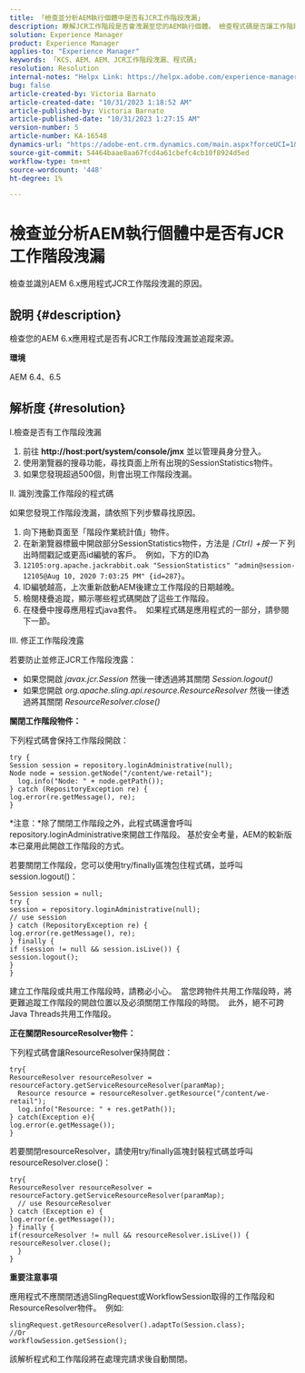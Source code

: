 ```yaml
---
title: 「檢查並分析AEM執行個體中是否有JCR工作階段洩漏」
description: 瞭解JCR工作階段是否會洩漏至您的AEM執行個體。 檢查程式碼是否讓工作階段開啟。
solution: Experience Manager
product: Experience Manager
applies-to: "Experience Manager"
keywords: 「KCS、AEM、AEM、JCR工作階段洩漏、程式碼」
resolution: Resolution
internal-notes: "Helpx Link: https://helpx.adobe.com/experience-manager/kb/check-and-analyze-if-JCR-session-leaks-in-your-AEM-instance.html"
bug: false
article-created-by: Victoria Barnato
article-created-date: "10/31/2023 1:18:52 AM"
article-published-by: Victoria Barnato
article-published-date: "10/31/2023 1:27:15 AM"
version-number: 5
article-number: KA-16548
dynamics-url: "https://adobe-ent.crm.dynamics.com/main.aspx?forceUCI=1&pagetype=entityrecord&etn=knowledgearticle&id=dff8226d-8b77-ee11-8179-6045bd006ce9"
source-git-commit: 54464baae8aa67fcd4a61cbefc4cb10f8924d5ed
workflow-type: tm+mt
source-wordcount: '448'
ht-degree: 1%

---
```


# 檢查並分析AEM執行個體中是否有JCR工作階段洩漏


檢查並識別AEM 6.x應用程式JCR工作階段洩漏的原因。

## 說明 {#description}


檢查您的AEM 6.x應用程式是否有JCR工作階段洩漏並追蹤來源。



<b>環境</b>

AEM 6.4、6.5


## 解析度 {#resolution}


I.檢查是否有工作階段洩漏

1. 前往 <b>http://host:port/system/console/jmx</b> 並以管理員身分登入。
2. 使用瀏覽器的搜尋功能，尋找頁面上所有出現的SessionStatistics物件。
3. 如果您發現超過500個，則會出現工作階段洩漏。




II. 識別洩露工作階段的程式碼

如果您發現工作階段洩漏，請依照下列步驟尋找原因。

1. 向下捲動頁面至「階段作業統計值」物件。
2. 在新瀏覽器標籤中開啟部分SessionStatistics物件，方法是 *`[`Ctrl`]` +按一下* 列出時間戳記或更高id編號的客戶。  例如，下方的ID為
3. `12105:org.apache.jackrabbit.oak "SessionStatistics" "admin@session-12105@Aug 10, 2020 7:03:25 PM" {id=287}`。
4. ID編號越高，上次重新啟動AEM後建立工作階段的日期越晚。
5. 檢閱棧疊追蹤，顯示哪些程式碼開啟了這些工作階段。
6. 在棧疊中搜尋應用程式java套件。  如果程式碼是應用程式的一部分，請參閱下一節。


III. 修正工作階段洩露

若要防止並修正JCR工作階段洩露：

- 如果您開啟 *javax.jcr.Session* 然後一律透過將其關閉 *Session.logout()*
- 如果您開啟 *org.apache.sling.api.resource.ResourceResolver* 然後一律透過將其關閉 *ResourceResolver.close()*


<b>關閉工作階段物件：</b>

下列程式碼會保持工作階段開啟：




```
try {
Session session = repository.loginAdministrative(null);
Node node = session.getNode("/content/we-retail");
  log.info("Node: " + node.getPath());
} catch (RepositoryException re) {
log.error(re.getMessage(), re);
}
```




*注意：*除了關閉工作階段之外，此程式碼還會呼叫repository.loginAdministrative來開啟工作階段。 基於安全考量，AEM的較新版本已棄用此開啟工作階段的方式。



若要關閉工作階段，您可以使用try/finally區塊包住程式碼，並呼叫session.logout()：




```
Session session = null;
try {
session = repository.loginAdministrative(null);
// use session
} catch (RepositoryException re) {
log.error(re.getMessage(), re);
} finally {
if (session != null && session.isLive()) {
session.logout();
}
}
```


建立工作階段或共用工作階段時，請務必小心。  當您跨物件共用工作階段時，將更難追蹤工作階段的開啟位置以及必須關閉工作階段的時間。  此外，絕不可跨Java Threads共用工作階段。

<b>正在關閉ResourceResolver物件：</b>

下列程式碼會讓ResourceResolver保持開啟：




```
try{
ResourceResolver resourceResolver = resourceFactory.getServiceResourceResolver(paramMap);
  Resource resource = resourceResolver.getResource("/content/we-retail");
  log.info("Resource: " + res.getPath());
} catch(Exception e){
log.error(e.getMessage());
}
```




若要關閉resourceResolver，請使用try/finally區塊封裝程式碼並呼叫resourceResolver.close()：




```
try{
ResourceResolver resourceResolver = resourceFactory.getServiceResourceResolver(paramMap);
  // use ResourceResolver
} catch (Exception e) {
log.error(e.getMessage());
} finally {
if(resourceResolver != null && resourceResolver.isLive()) {
resourceResolver.close();
  }
}
```


<b>重要注意事項</b>

應用程式不應關閉透過SlingRequest或WorkflowSession取得的工作階段和ResourceResolver物件。  例如:




```
slingRequest.getResourceResolver().adaptTo(Session.class);
//Or
workflowSession.getSession();
```


該解析程式和工作階段將在處理完請求後自動關閉。